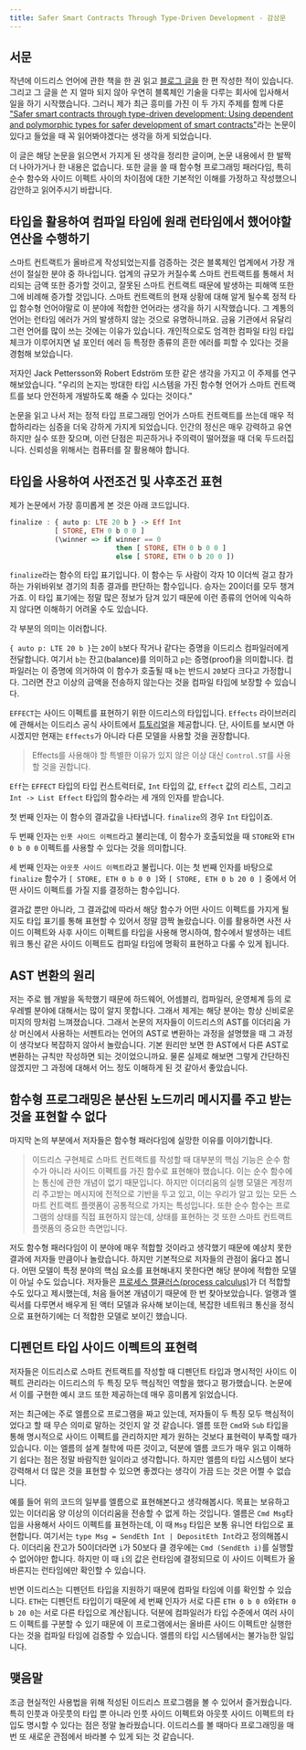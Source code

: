 ```yaml
---
title: Safer Smart Contracts Through Type-Driven Development - 감상문
---
```


## 서문

작년에 이드리스 언어에 관한 책을 한 권 읽고 [블로그 글을](https://harfangk.github.io/2017/10/24/tdd-with-idris-review-ko.html) 한 편 작성한 적이 있습니다. 그리고 그 글을 쓴 지 얼마 되지 않아 우연히 블록체인 기술을 다루는 회사에 입사해서 일을 하기 시작했습니다. 그러니 제가 최근 흥미를 가진 이 두 가지 주제를 함께 다룬 ["Safer smart contracts through type-driven development: Using dependent and polymorphic types for safer development of smart contracts"](https://publications.lib.chalmers.se/records/fulltext/234939/234939.pdf)라는 논문이 있다고 들었을 때 꼭 읽어봐야겠다는 생각을 하게 되었습니다.

이 글은 해당 논문을 읽으면서 가지게 된 생각을 정리한 글이며, 논문 내용에서 한 발짝 더 나아가거나 한 내용은 없습니다. 또한 글을 쓸 때 함수형 프로그래밍 패러다임, 특히 순수 함수와 사이드 이펙트 사이의 차이점에 대한 기본적인 이해를 가정하고 작성했으니 감안하고 읽어주시기 바랍니다.

<!--more-->

## 타입을 활용하여 컴파일 타임에 원래 런타임에서 했어야할 연산을 수행하기

스마트 컨트랙트가 올바르게 작성되었는지를 검증하는 것은 블록체인 업계에서 가장 개선이 절실한 분야 중 하나입니다. 업계의 규모가 커질수록 스마트 컨트랙트를 통해서 처리되는 금액 또한 증가할 것이고, 잘못된 스마트 컨트랙트 때문에 발생하는 피해액 또한 그에 비례해 증가할 것입니다. 스마트 컨트랙트의 현재 상황에 대해 알게 될수록 정적 타입 함수형 언어야말로 이 분야에 적합한 언어라는 생각을 하기 시작했습니다. 그 계통의 언어는 런타임 에러가 거의 발생하지 않는 것으로 유명하니까요. 금융 기관에서 유달리 그런 언어를 많이 쓰는 것에는 이유가 있습니다. 개인적으로도 엄격한 컴파일 타임 타입 체크가 이루어지면 널 포인터 에러 등 특정한 종류의 흔한 에러를 피할 수 있다는 것을 경험해 보았습니다.

저자인 Jack Pettersson와 Robert Edström 또한 같은 생각을 가지고 이 주제를 연구해보았습니다. "우리의 논지는 방대한 타입 시스템을 가진 함수형 언어가 스마트 컨트랙트를 보다 안전하게 개발하도록 해줄 수 있다는 것이다."

논문을 읽고 나서 저는 정적 타입 프로그래밍 언어가 스마트 컨트랙트를 쓰는데 매우 적합하리라는 심증을 더욱 강하게 가지게 되었습니다. 인간의 정신은 매우 강력하고 유연하지만 실수 또한 잦으며, 이런 단점은 피곤하거나 주의력이 떨어졌을 때 더욱 두드러집니다. 신뢰성을 위해서는 컴퓨터를 잘 활용해야 합니다.

## 타입을 사용하여 사전조건 및 사후조건 표현

제가 논문에서 가장 흥미롭게 본 것은 아래 코드입니다.

```haskell
finalize : { auto p: LTE 20 b } -> Eff Int 
           [ STORE, ETH 0 b 0 0 ]
           (\winner => if winner == 0 
                          then [ STORE, ETH 0 b 0 0 ] 
                          else [ STORE, ETH 0 b 20 0 ])
```

`finalize`라는 함수의 타입 표기입니다. 이 함수는 두 사람이 각자 10 이더씩 걸고 참가하는 가위바위보 경기의 최종 결과를 판단하는 함수입니다. 승자는 20이더를 모두 챙겨가죠. 이 타입 표기에는 정말 많은 정보가 담겨 있기 때문에 이런 종류의 언어에 익숙하지 않다면 이해하기 어려울 수도 있습니다. 

각 부분의 의미는 이러합니다.

`{ auto p: LTE 20 b }`는 `20`이 `b`보다 작거나 같다는 증명을 이드리스 컴파일러에게 전달합니다. 여기서 `b`는 잔고(balance)를 의미하고 `p`는 증명(proof)을 의미합니다. 컴파일러는 이 증명에 의거하여 이 함수가 호출될 때 `b`는 반드시 `20`보다 크다고 가정합니다. 그러면 잔고 이상의 금액을 전송하지 않는다는 것을 컴파일 타임에 보장할 수 있습니다.

`EFFECT`는 사이드 이펙트를 표현하기 위한 이드리스의 타입입니다. `Effects` 라이브러리에 관해서는 이드리스 공식 사이트에서 [튜토리얼](http://docs.idris-lang.org/en/latest/effects/)을 제공합니다. 단, 사이트를 보시면 아시겠지만 현재는 `Effects`가 아니라 다른 모델을 사용할 것을 권장합니다.
> Effects를 사용해야 할 특별한 이유가 있지 않은 이상 대신 `Control.ST`를 사용할 것을 권합니다.

`Eff`는 `EFFECT` 타입의 타입 컨스트럭터로, `Int` 타입의 값, `Effect` 값의 리스트, 그리고 `Int -> List Effect` 타입의 함수라는 세 개의 인자를 받습니다.

첫 번째 인자는 이 함수의 결과값을 나타냅니다. `finalize`의 경우 `Int` 타입이죠.

두 번째 인자는 `인풋 사이드 이펙트`라고 불리는데, 이 함수가 호출되었을 때 `STORE`와 `ETH 0 b 0 0` 이펙트를 사용할 수 있다는 것을 의미합니다.

세 번째 인자는 `아웃풋 사이드 이펙트`라고 불립니다. 이는 첫 번째 인자를 바탕으로 `finalize` 함수가 `[ STORE, ETH 0 b 0 0 ]`와 `[ STORE, ETH 0 b 20 0 ]` 중에서 어떤 사이드 이펙트를 가질 지를 결정하는 함수입니다.

결과값 뿐만 아니라, 그 결과값에 따라서 해당 함수가 어떤 사이드 이펙트를 가지게 될 지도 타입 표기를 통해 표현할 수 있어서 정말 깜짝 놀랐습니다. 이를 활용하면 사전 사이드 이펙트와 사후 사이드 이펙트를 타입을 사용해 명시하여, 함수에서 발생하는 네트워크 통신 같은 사이드 이펙트도 컴파일 타임에 명확히 표현하고 다룰 수 있게 됩니다.

## AST 변환의 원리

저는 주로 웹 개발을 독학했기 때문에 하드웨어, 어셈블리, 컴파일러, 운영체계 등의 로우레벨 분야에 대해서는 많이 알지 못합니다. 그래서 제게는 해당 분야는 항상 신비로운 미지의 땅처럼 느껴졌습니다. 그래서 논문의 저자들이 이드리스의 AST를 이더리움 가상 머신에서 사용하는 서펜트라는 언어의 AST로 변환하는 과정을 설명했을 때 그 과정이 생각보다 복잡하지 않아서 놀랐습니다. 기본 원리만 보면 한 AST에서 다른 AST로 변환하는 규칙만 작성하면 되는 것이었으니까요. 물론 실제로 해보면 그렇게 간단하진 않겠지만 그 과정에 대해서 어느 정도 이해하게 된 것 같아서 좋았습니다.

## 함수형 프로그래밍은 분산된 노드끼리 메시지를 주고 받는 것을 표현할 수 없다

마지막 논의 부분에서 저자들은 함수형 패러다임에 실망한 이유를 이야기합니다.

> 이드리스 구현체로 스마트 컨트랙트를 작성할 때 대부분의 핵심 기능은 순수 함수가 아니라 사이드 이펙트를 가진 함수로 표현해야 했습니다. 이는 순수 함수에는 통신에 관한 개념이 없기 때문입니다. 하지만 이더리움의 실행 모델은 계정끼리 주고받는 메시지에 전적으로 기반을 두고 있고, 이는 우리가 알고 있는 모든 스마트 컨트랙트 플랫폼이 공통적으로 가지는 특성입니다. 또한 순수 함수는 프로그램의 상태를 직접 표현하지 않는데, 상태를 표현하는 것 또한 스마트 컨트랙트 플랫폼의 중요한 측면입니다. 

저도 함수형 패러다임이 이 분야에 매우 적합할 것이라고 생각했기 때문에 예상치 못한 결과에 저자들 만큼이나 놀랐습니다. 하지만 기본적으로 저자들의 관점이 옳다고 봅니다. 어떤 모델이 특정 분야의 핵심 요소를 표현해내지 못한다면 해당 분야에 적합한 모델이 아닐 수도 있습니다. 저자들은 [프로세스 캘큘러스(process calculus)](https://www.wikiwand.com/en/Process_calculus)가 더 적합할 수도 있다고 제시했는데, 처음 들어본 개념이기 때문에 한 번 찾아보았습니다. 얼랭과 엘릭서를 다루면서 배우게 된 액터 모델과 유사해 보이는데, 복잡한 네트워크 통신을 정식으로 표현하기에는 더 적합한 모델로 보이긴 했습니다.

## 디펜던트 타입 사이드 이펙트의 표현력

저자들은 이드리스로 스마트 컨트랙트를 작성할 때 디펜던트 타입과 명시적인 사이드 이펙트 관리라는 이드리스의 두 특징 모두 핵심적인 역할을 했다고 평가했습니다. 논문에서 이를 구현한 예시 코드 또한 제공하는데 매우 흥미롭게 읽었습니다. 

저는 최근에는 주로 엘름으로 프로그램을 짜고 있는데, 저자들이 두 특징 모두 핵심적이었다고 할 때 무슨 의미로 말하는 것인지 알 것 같습니다. 엘름 또한 `Cmd`와 `Sub` 타입을 통해 명시적으로 사이드 이펙트를 관리하지만 제가 원하는 것보다 표현력이 부족할 때가 있습니다. 이는 엘름의 설계 철학에 따른 것이고, 덕분에 엘름 코드가 매우 읽고 이해하기 쉽다는 점은 정말 바람직한 일이라고 생각합니다. 하지만 엘름의 타입 시스템이 보다 강력해서 더 많은 것을 표현할 수 있으면 좋겠다는 생각이 가끔 드는 것은 어쩔 수 없습니다.

예를 들어 위의 코드의 일부를 엘름으로 표현해본다고 생각해봅시다. 목표는 보유하고 있는 이더리움 양 이상의 이더리움을 전송할 수 없게 하는 것입니다. 엘름은 `Cmd Msg`타입을 사용해서 사이드 이펙트를 표현하는데, 이 때 `Msg` 타입은 보통 유니언 타입으로 표현합니다. 여기서는 `type Msg = SendEth Int | DepositEth Int`라고 정의해봅시다. 이더리움 잔고가 50이더라면 `i`가 50보다 클 경우에는 `Cmd (SendEth i)`를 실행할 수 없어야만 합니다. 하지만 이 때 `i`의 값은 런타임에 결정되므로 이 사이드 이펙트가 올바른지는 런타임에만 확인할 수 있습니다.

반면 이드리스는 디펜던트 타입을 지원하기 때문에 컴파일 타임에 이를 확인할 수 있습니다. `ETH`는 디펜던트 타입이기 때문에 세 번째 인자가 서로 다른 `ETH 0 b 0 0`와`ETH 0 b 20 0`는 서로 다른 타입으로 계산됩니다. 덕분에 컴파일러가 타입 수준에서 여러 사이드 이펙트를 구분할 수 있기 때문에 이 프로그램에서는 올바른 사이드 이펙트만 실행한다는 것을 컴파일 타임에 검증할 수 있습니다. 엘름의 타입 시스템에서는 불가능한 일입니다. 

## 맺음말

조금 현실적인 사용법을 위해 적성된 이드리스 프로그램을 볼 수 있어서 즐거웠습니다. 특히 인풋과 아웃풋의 타입 뿐 아니라 인풋 사이드 이펙트와 아웃풋 사이드 이펙트의 타입도 명시할 수 있다는 점은 정말 놀라웠습니다. 이드리스를 볼 때마다 프로그래밍을 매번 또 새로운 관점에서 바라볼 수 있게 되는 것 같습니다.
